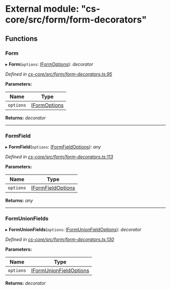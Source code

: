 # External module: "cs-core/src/form/form-decorators"

## Functions

###  Form

▸ **Form**(`options`: [IFormOptions](../interfaces/_cs_core_src_form_form_decorators_.iformoptions.md)): *decorator*

*Defined in [cs-core/src/form/form-decorators.ts:95](https://github.com/TNOCS/csnext/blob/dad76c19/packages/cs-core/src/form/form-decorators.ts#L95)*

**Parameters:**

Name | Type |
------ | ------ |
`options` | [IFormOptions](../interfaces/_cs_core_src_form_form_decorators_.iformoptions.md) |

**Returns:** *decorator*

___

###  FormField

▸ **FormField**(`options`: [IFormFieldOptions](../interfaces/_cs_core_src_form_form_decorators_.iformfieldoptions.md)): *any*

*Defined in [cs-core/src/form/form-decorators.ts:113](https://github.com/TNOCS/csnext/blob/dad76c19/packages/cs-core/src/form/form-decorators.ts#L113)*

**Parameters:**

Name | Type |
------ | ------ |
`options` | [IFormFieldOptions](../interfaces/_cs_core_src_form_form_decorators_.iformfieldoptions.md) |

**Returns:** *any*

___

###  FormUnionFields

▸ **FormUnionFields**(`options`: [IFormUnionFieldOptions](../interfaces/_cs_core_src_form_form_decorators_.iformunionfieldoptions.md)): *decorator*

*Defined in [cs-core/src/form/form-decorators.ts:130](https://github.com/TNOCS/csnext/blob/dad76c19/packages/cs-core/src/form/form-decorators.ts#L130)*

**Parameters:**

Name | Type |
------ | ------ |
`options` | [IFormUnionFieldOptions](../interfaces/_cs_core_src_form_form_decorators_.iformunionfieldoptions.md) |

**Returns:** *decorator*
